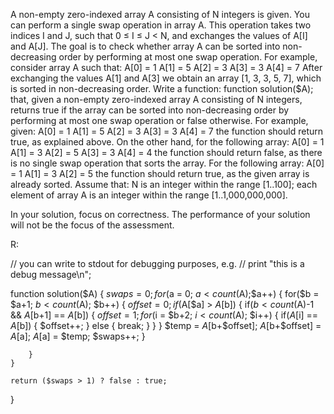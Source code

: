 A non-empty zero-indexed array A consisting of N integers is given.
You can perform a single swap operation in array A. This operation takes two indices I and J, such that 0 ≤ I ≤ J < N, and exchanges the values of A[I] and A[J].
The goal is to check whether array A can be sorted into non-decreasing order by performing at most one swap operation.
For example, consider array A such that:
    A[0] = 1
    A[1] = 5
    A[2] = 3
    A[3] = 3
    A[4] = 7
After exchanging the values A[1] and A[3] we obtain an array [1, 3, 3, 5, 7], which is sorted in non-decreasing order.
Write a function:
function solution($A);
that, given a non-empty zero-indexed array A consisting of N integers, returns true if the array can be sorted into non-decreasing order by performing at most one swap operation or false otherwise.
For example, given:
    A[0] = 1
    A[1] = 5
    A[2] = 3
    A[3] = 3
    A[4] = 7
the function should return true, as explained above.
On the other hand, for the following array:
    A[0] = 1
    A[1] = 3
    A[2] = 5
    A[3] = 3
    A[4] = 4
the function should return false, as there is no single swap operation that sorts the array.
For the following array:
    A[0] = 1
    A[1] = 3
    A[2] = 5
the function should return true, as the given array is already sorted.
Assume that:
N is an integer within the range [1..100];
each element of array A is an integer within the range [1..1,000,000,000].

In your solution, focus on correctness. The performance of your solution will not be the focus of the assessment.


R:

// you can write to stdout for debugging purposes, e.g.
// print "this is a debug message\n";

function solution($A) {
    $swaps = 0;
    for($a = 0; $a<count($A);$a++) {
        for($b = $a+1; $b<count($A); $b++) {
           $offset = 0;
           if($A[$a] > $A[$b]) {
               if($b < count($A)-1 && $A[$b+1] == $A[$b]) {
                   $offset = 1;
                   for($i = $b+2; $i < count($A); $i++) {
                       if($A[$i] == $A[$b]) {
                            $offset++;
                       } else {
                           break;
                       }
                   }
               }
               $temp = $A[$b+$offset];
               $A[$b+$offset] = $A[$a];
               $A[$a] = $temp;
               $swaps++;
           }
          
        }
    }
    
    return ($swaps > 1) ? false : true;
}
